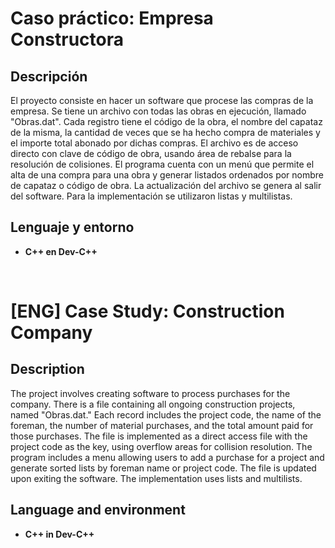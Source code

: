 <h1>Caso práctico: Empresa Constructora</h1>

<h2>Descripción</h2>
El proyecto consiste en hacer un software que procese las compras de la empresa. Se tiene un archivo con todas las obras en ejecución, llamado "Obras.dat". Cada registro tiene el código de la obra, el nombre del capataz de la misma, la cantidad de veces que se ha hecho compra de materiales y el importe total abonado por dichas compras. El archivo es de acceso directo con clave de código de obra, usando área de rebalse para la resolución de colisiones. El programa cuenta con un menú que permite el alta de una compra para una obra y generar listados ordenados por nombre de capataz o código de obra. La actualización del archivo se genera al salir del software. Para la implementación se utilizaron listas y multilistas.


<h2>Lenguaje y entorno</h2>

- <b>C++ en Dev-C++</b> 
<br />

<h1>[ENG] Case Study: Construction Company</h1>

<h2>Description</h2>
The project involves creating software to process purchases for the company. There is a file containing all ongoing construction projects, named "Obras.dat." Each record includes the project code, the name of the foreman, the number of material purchases, and the total amount paid for those purchases. The file is implemented as a direct access file with the project code as the key, using overflow areas for collision resolution. The program includes a menu allowing users to add a purchase for a project and generate sorted lists by foreman name or project code. The file is updated upon exiting the software. The implementation uses lists and multilists.
<br />

<h2>Language and environment</h2>

- <b>C++ in Dev-C++</b>
